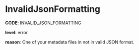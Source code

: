 # InvalidJsonFormatting

**CODE**: INVALID_JSON_FORMATTING

**level**: error

**reason**: One of your metadata files in not in valid JSON format.